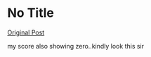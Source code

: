 # No Title

[Original Post](https://discourse.onlinedegree.iitm.ac.in/t/169029/510)

<p>my score also showing zero..kindly look this  sir</p>